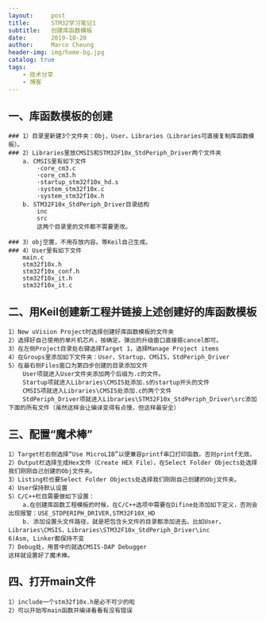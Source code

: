 ```yaml
---
layout:     post
title:      STM32学习笔记1
subtitle:   创建库函数模板
date:       2019-10-20
author:     Marco Cheung
header-img: img/home-bg.jpg
catalog: true
tags:
    - 技术分享
    - 博客
---
```


## 一、库函数模板的创建
    ### 1）目录里新建3个文件夹：Obj，User，Libraries（Libraries可直接复制库函数模板）。
    ### 2）Libraries里放CMSIS和STM32F10x_StdPeriph_Driver两个文件夹
        a. CMSIS里有如下文件
            ·core_cm3.c
            ·core_cm3.h
            ·startup_stm32f10x_hd.s
            ·system_stm32f10x.c
            ·system_stm32f10x.h
        b. STM32F10x_StdPeriph_Driver目录结构
            inc
            src
            这两个目录里的文件都不需要更改。

    ### 3）obj空置，不用存放内容。等Keil自己生成。
    ### 4）User里有如下文件
        main.c
        stm32f10x.h
        stm32f10x_conf.h
        stm32f10x_it.h
        stm32f10x_it.c


## 二、用Keil创建新工程并链接上述创建好的库函数模板
    1）New uVision Project时选择创建好库函数模板的文件夹
    2）选择好自己使用的单片机芯片，按确定。弹出的升级窗口直接摁cancel即可。
    3）在左侧Project目录处右键选择Target 1，选择Manage Project items
    4）在Groups里添加如下文件夹：User，Startup，CMSIS，StdPeriph_Driver
    5）在最右侧Files窗口为第四步创建的目录添加文件
        User项就进入User文件夹添加两个后缀为.c的文件。
        Startup项就进入Libraries\CMSIS处添加.s的startup开头的文件
        CMSIS项就进入Libraries\CMSIS处添加.c的两个文件
        StdPeriph_Driver项就进入Libraries\STM32F10x_StdPeriph_Driver\src添加下面的所有文件（虽然这样会让编译变得有点慢，但这样最安全）


## 三、配置“魔术棒”
    1）Target栏右侧选择“Use MicroLIB”以便兼容printf串口打印函数。否则printf无效。
    2）Output栏选择生成Hex文件（Create HEX File），在Select Folder Objects处选择我们刚刚自己创建的Obj文件夹。
    3）Listing栏也要Select Folder Objects处选择我们刚刚自己创建的Obj文件夹。
    4）User保持默认设置
    5）C/C++栏目需要做如下设置：
        a.在创建库函数工程模板的时候，在C/C++选项中需要在Difine处添加如下定义，否则会出现报警：USE_STDPERIPH_DRIVER,STM32F10X_HD
        b. 添加设置头文件路径，就是把包含头文件的目录都添加进去。比如User，Libraries\CMSIS，Libraries\STM32F10x_StdPeriph_Driver\inc
    6)Asm, Linker都保持不变
    7）Debug处，用普中的就选CMSIS-DAP Debugger
    这样就设置好了魔术棒。

## 四、打开main文件
    1）include一个stm32f10x.h是必不可少的啦
    2）可以开始写main函数并编译看看有没有错误
